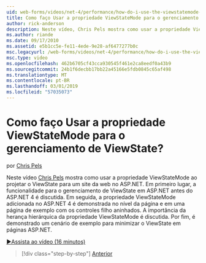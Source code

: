 ```yaml
---
uid: web-forms/videos/net-4/performance/how-do-i-use-the-viewstatemode-property-for-managing-viewstate
title: Como faço Usar a propriedade ViewStateMode para o gerenciamento de ViewState? | Microsoft Docs
author: rick-anderson
description: Neste vídeo, Chris Pels mostra como usar a propriedade ViewStateMode ao projetar o ViewState para um site da web no ASP.NET.
ms.author: riande
ms.date: 09/17/2010
ms.assetid: e5b1cc5e-fe11-4ede-9e28-af6477277b0c
msc.legacyurl: /web-forms/videos/net-4/performance/how-do-i-use-the-viewstatemode-property-for-managing-viewstate
msc.type: video
ms.openlocfilehash: 462b6705cf43cca930545f461e2ca8eedf0a43b9
ms.sourcegitcommit: 24b1f6decbb17bb22a45166e5fdb0845c65af498
ms.translationtype: MT
ms.contentlocale: pt-BR
ms.lasthandoff: 03/01/2019
ms.locfileid: "57035073"
---
```

<a name="how-do-i-use-the-viewstatemode-property-for-managing-viewstate"></a>Como faço Usar a propriedade ViewStateMode para o gerenciamento de ViewState?
====================
por [Chris Pels](https://twitter.com/chrispels)

Neste vídeo [Chris Pels](http://www.idevtech.com) mostra como usar a propriedade ViewStateMode ao projetar o ViewState para um site da web no ASP.NET. Em primeiro lugar, a funcionalidade para o gerenciamento de ViewState em ASP.NET antes do ASP.NET 4 é discutida. Em seguida, a propriedade ViewStateMode adicionada no ASP.NET 4 é demonstrada no nível da página e em uma página de exemplo com os controles filho aninhados. A importância da herança hierárquica da propriedade ViewStateMode é discutida. Por fim, é demonstrado um cenário de exemplo para minimizar o ViewState em páginas ASP.NET.

[&#9654;Assista ao vídeo (16 minutos)](https://channel9.msdn.com/Blogs/ASP-NET-Site-Videos/how-do-i-use-the-viewstatemode-property-for-managing-viewstate)

> [!div class="step-by-step"]
> [Anterior](aspnet-4-quick-hit-easy-state-compression.md)
